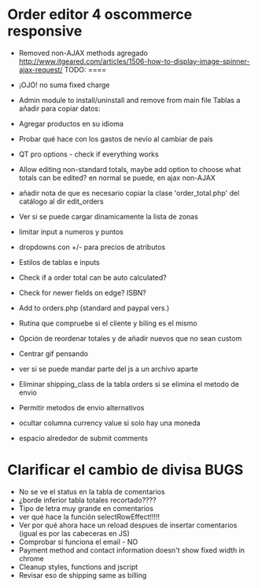 Order editor 4 oscommerce responsive
====================================
- Removed non-AJAX methods
agregado     http://www.itgeared.com/articles/1506-how-to-display-image-spinner-ajax-request/
TODO:
====
- ¡OJO! no suma fixed charge

- Admin module to install/uninstall and remove from main file
  Tablas a añadir para copiar datos:

- Agregar productos en su idioma
- Probar qué hace con los gastos de nevío al cambiar de país
- QT pro options - check if everything works
- Allow editing non-standard totals, maybe add option to choose what totals can be edited?
en normal se puede, en ajax non-AJAX
- añadir nota de que es necesario copiar la clase 'order_total.php' del catálogo al dir edit_orders
- Ver si se puede cargar dinamicamente la lista de zonas
- limitar input a numeros y puntos
- dropdowns con +/- para precios de atributos
- Estilos de tablas e inputs
- Check if a order total can be auto calculated?
- Check for newer fields on edge? ISBN?
- Add to orders.php (standard and paypal vers.)
- Rutina que compruebe si el cliente y biling es el mismo
- Opción de reordenar totales y de añadir nuevos que no sean custom 
- Centrar gif pensando
- ver si se puede mandar parte del js a un archivo aparte
- Eliminar shipping_class de la tabla orders si se elimina el metodo de envio
- Permitir metodos de envio alternativos
- ocultar columna currency value si solo hay una moneda
- espacio alrededor de submit comments

Clarificar el cambio de divisa
BUGS
====
- No se ve el status en la tabla de comentarios
- ¿borde inferior tabla totales recortado????
- Tipo de letra muy grande en comentarios
- ver qué hace la función selectRowEffect!!!!!
- Ver por qué ahora hace un reload despues de insertar comentarios (igual es por las cabeceras en JS)
- Comprobar si funciona el email - NO
- Payment method and contact information doesn't show fixed width in chrome
- Cleanup styles, functions and jscript
- Revisar eso de shipping same as billing
